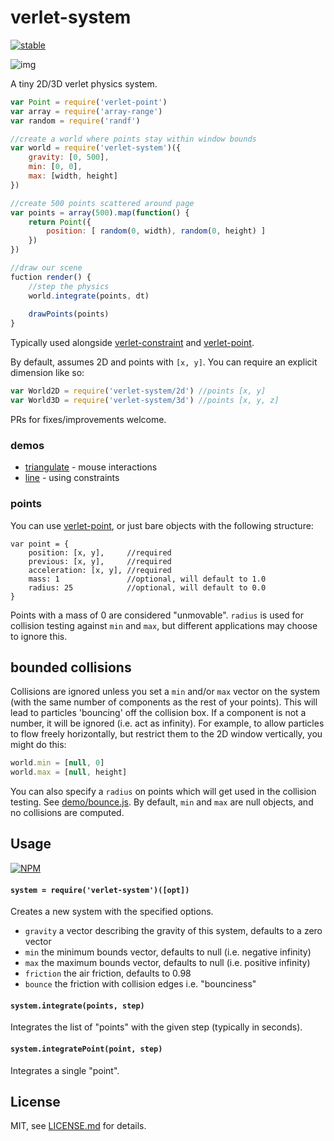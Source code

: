 # verlet-system

[![stable](http://badges.github.io/stability-badges/dist/stable.svg)](http://github.com/badges/stability-badges)

![img](http://i.imgur.com/zBwknK0.png)

A tiny 2D/3D verlet physics system.

```js
var Point = require('verlet-point')
var array = require('array-range')
var random = require('randf')

//create a world where points stay within window bounds
var world = require('verlet-system')({ 
    gravity: [0, 500],
    min: [0, 0],
    max: [width, height]
})

//create 500 points scattered around page
var points = array(500).map(function() {
    return Point({ 
        position: [ random(0, width), random(0, height) ]
    })
})

//draw our scene
fuction render() {
    //step the physics
    world.integrate(points, dt)
    
    drawPoints(points)
}
```

Typically used alongside [verlet-constraint](https://www.npmjs.org/package/verlet-constraint) and [verlet-point](https://www.npmjs.org/package/verlet-point).

By default, assumes 2D and points with `[x, y]`. You can require an explicit dimension like so: 

```js
var World2D = require('verlet-system/2d') //points [x, y]
var World3D = require('verlet-system/3d') //points [x, y, z]
```

PRs for fixes/improvements welcome.

### demos

- [triangulate](http://mattdesl.github.io/verlet-system/demo/triangulate.html) - mouse interactions
- [line](http://mattdesl.github.io/verlet-system/demo/line.html) - using constraints

### points

You can use [verlet-point](https://www.npmjs.org/package/verlet-point), or just bare objects with the following structure:

```
var point = {
    position: [x, y],     //required
    previous: [x, y],     //required
    acceleration: [x, y], //required
    mass: 1               //optional, will default to 1.0
    radius: 25            //optional, will default to 0.0
}
```

Points with a mass of 0 are considered "unmovable". `radius` is used for collision testing against `min` and `max`, but different applications may choose to ignore this. 

## bounded collisions

Collisions are ignored unless you set a `min` and/or `max` vector on the system (with the same number of components as the rest of your points). This will lead to particles 'bouncing' off the collision box. If a component is not a number, it will be ignored (i.e. act as infinity). For example, to allow particles to flow freely horizontally, but restrict them to the 2D window vertically, you might do this:

```js
world.min = [null, 0]
world.max = [null, height]
```

You can also specify a `radius` on points which will get used in the collision testing. See [demo/bounce.js](demo/bounce.js). By default, `min` and `max` are null objects, and no collisions are computed. 

## Usage

[![NPM](https://nodei.co/npm/verlet-system.png)](https://nodei.co/npm/verlet-system/)

#### `system = require('verlet-system')([opt])`

Creates a new system with the specified options.

- `gravity` a vector describing the gravity of this system, defaults to a zero vector
- `min` the minimum bounds vector, defaults to null (i.e. negative infinity)
- `max` the maximum bounds vector, defaults to null (i.e. positive infinity)
- `friction` the air friction, defaults to 0.98
- `bounce` the friction with collision edges i.e. "bounciness"

#### `system.integrate(points, step)`

Integrates the list of "points" with the given step (typically in seconds). 

#### `system.integratePoint(point, step)`

Integrates a single "point".

## License

MIT, see [LICENSE.md](http://github.com/mattdesl/verlet-system/blob/master/LICENSE.md) for details.
